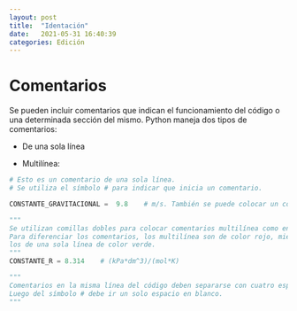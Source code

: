 ```yaml
---
layout: post
title:  "Identación"
date:   2021-05-31 16:40:39
categories: Edición
---
```


# Comentarios

Se pueden incluir comentarios que indican el funcionamiento del código o una determinada sección del mismo.
Python maneja dos tipos de comentarios: 

+ De una sola línea

+ Multilínea:


```python
# Esto es un comentario de una sola línea. 
# Se utiliza el símbolo # para indicar que inicia un comentario.

CONSTANTE_GRAVITACIONAL =  9.8    # m/s. También se puede colocar un comentario después de una instrucción.
```


```python
"""
Se utilizan comillas dobles para colocar comentarios multilínea como en este ejemplo.
Para diferenciar los comentarios, los multilínea son de color rojo, mientras que,
los de una sola línea de color verde.
"""
CONSTANTE_R = 8.314    # (kPa*dm^3)/(mol*K)

"""
Comentarios en la misma línea del código deben separarse con cuatro espacios en blanco. 
Luego del símbolo # debe ir un solo espacio en blanco.
"""
```
